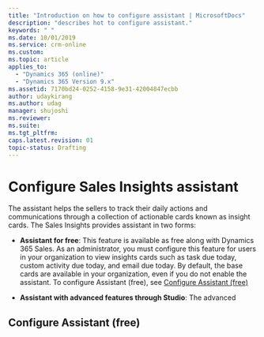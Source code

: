 ```yaml
---
title: "Introduction on how to configure assistant | MicrosoftDocs"
description: "describes hot to configure assistant."
keywords: " "
ms.date: 10/01/2019
ms.service: crm-online
ms.custom: 
ms.topic: article
applies_to:
  - "Dynamics 365 (online)"
  - "Dynamics 365 Version 9.x"
ms.assetid: 7170bd24-0252-4158-9e31-42004847ecbb
author: udaykirang
ms.author: udag
manager: shujoshi
ms.reviewer: 
ms.suite: 
ms.tgt_pltfrm: 
caps.latest.revision: 01
topic-status: Drafting
---
```


# Configure Sales Insights assistant

The assistant helps the sellers to track their daily actions and communications through a collection of actionable cards known as insight cards. The Sales Insights provides assistant in two forms:

- **Assistant for free**: This feature is available as free along with Dynamics 365 Sales. As an administrator, you must configure this feature for users in your organization to view insights cards such as task due today, custom activity due today, and email due today. By default, the base cards are available in your organization, even if you do not enable the assistant. To configure Assistant (free), see [Configure Assistant (free)](#configure-assistant-(-free-)) 

- **Assistant with advanced features through Studio**: The advanced 


## Configure Assistant (free)







